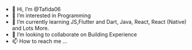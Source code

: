 - 👋 Hi, I’m @Tafida06
- 👀 I’m interested in Programming
- 🌱 I’m currently learning JS,Flutter and Dart, Java, React, React (Native) and Lots More.
- 💞️ I’m looking to collaborate on Building Experience
- 📫 How to reach me ...

<!---
Tafida06/Tafida06 is a ✨ special ✨ repository because its `README.md` (this file) appears on your GitHub profile.
You can click the Preview link to take a look at your changes.
--->

